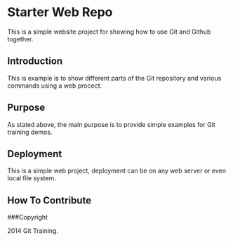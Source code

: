 # Starter Web Repo

This is a simple website project for showing how to use Git and Github together. 

## Introduction

This is example is to show different parts of the Git repository and various 
commands using a web procect.

## Purpose

As stated above, the main purpose is to provide simple examples for Git training demos. 

## Deployment

This is a simple web project, deployment can be on any web server or even local file system.

## How To Contribute 

###Copyright

2014 Git Training. 